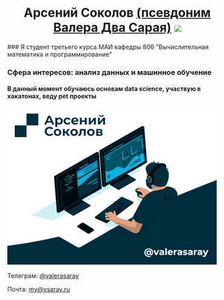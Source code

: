 <h1 align="center">Арсений Соколов <a href="#" target="_blank">(псевдоним Валера Два Сарая)</a> 
<img src="https://github.com/blackcater/blackcater/raw/main/images/Hi.gif" height="32"/></h1>
### Я студент третьего курса МАИ кафедры 806 "Вычислительная математика и программирование"

### Сфера интересов: анализ данных и машинное обучение

#### В данный момент обучаюсь основам data science, участвую в хакатонах, веду pet проекты
![Иллюстрация к проекту](/home.gif)

Телеграм: [@valerasaray](http://valerasaray.t.me)

Почта: [my@vsaray.ru](my@vsaray.ru)
